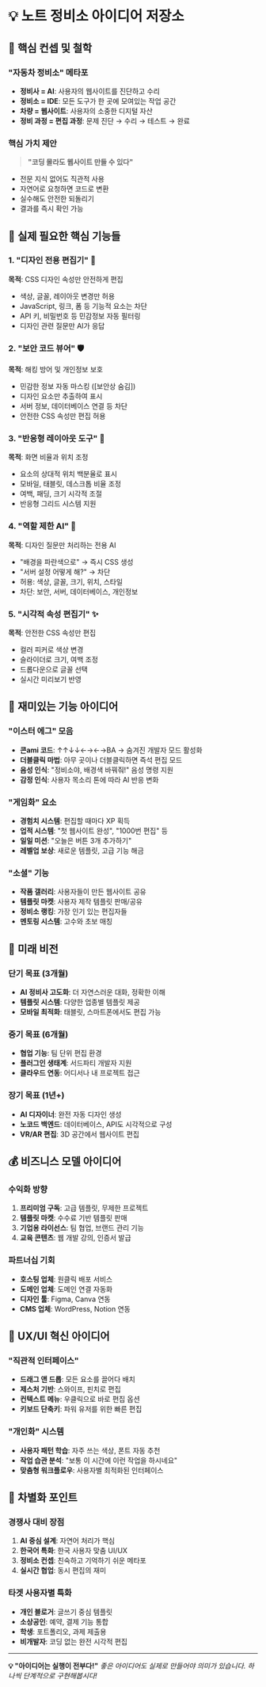 # 💡 노트 정비소 아이디어 저장소

## 🎯 핵심 컨셉 및 철학

### "자동차 정비소" 메타포
- **정비사 = AI**: 사용자의 웹사이트를 진단하고 수리
- **정비소 = IDE**: 모든 도구가 한 곳에 모여있는 작업 공간
- **차량 = 웹사이트**: 사용자의 소중한 디지털 자산
- **정비 과정 = 편집 과정**: 문제 진단 → 수리 → 테스트 → 완료

### 핵심 가치 제안
> **"코딩 몰라도 웹사이트 만들 수 있다"**
- 전문 지식 없어도 직관적 사용
- 자연어로 요청하면 코드로 변환
- 실수해도 안전한 되돌리기
- 결과를 즉시 확인 가능

## 🎯 실제 필요한 핵심 기능들

### 1. **"디자인 전용 편집기"** 🎨
**목적**: CSS 디자인 속성만 안전하게 편집
- 색상, 글꼴, 레이아웃 변경만 허용
- JavaScript, 링크, 폼 등 기능적 요소는 차단
- API 키, 비밀번호 등 민감정보 자동 필터링
- 디자인 관련 질문만 AI가 응답

### 2. **"보안 코드 뷰어"** 🛡️
**목적**: 해킹 방어 및 개인정보 보호
- 민감한 정보 자동 마스킹 ([보안상 숨김])
- 디자인 요소만 추출하여 표시
- 서버 정보, 데이터베이스 연결 등 차단
- 안전한 CSS 속성만 편집 허용

### 3. **"반응형 레이아웃 도구"** 📱
**목적**: 화면 비율과 위치 조정
- 요소의 상대적 위치 백분율로 표시
- 모바일, 태블릿, 데스크톱 비율 조정
- 여백, 패딩, 크기 시각적 조절
- 반응형 그리드 시스템 지원

### 4. **"역할 제한 AI"** 🤖
**목적**: 디자인 질문만 처리하는 전용 AI
- "배경을 파란색으로" → 즉시 CSS 생성
- "서버 설정 어떻게 해?" → 차단
- 허용: 색상, 글꼴, 크기, 위치, 스타일
- 차단: 보안, 서버, 데이터베이스, 개인정보

### 5. **"시각적 속성 편집기"** ✨
**목적**: 안전한 CSS 속성만 편집
- 컬러 피커로 색상 변경
- 슬라이더로 크기, 여백 조정
- 드롭다운으로 글꼴 선택
- 실시간 미리보기 반영

## 🎪 재미있는 기능 아이디어

### "이스터 에그" 모음
- **콘ami 코드**: ↑↑↓↓←→←→BA → 숨겨진 개발자 모드 활성화
- **더블클릭 마법**: 아무 곳이나 더블클릭하면 즉석 편집 모드
- **음성 인식**: "정비소야, 배경색 바꿔줘!" 음성 명령 지원
- **감정 인식**: 사용자 목소리 톤에 따라 AI 반응 변화

### "게임화" 요소
- **경험치 시스템**: 편집할 때마다 XP 획득
- **업적 시스템**: "첫 웹사이트 완성", "1000번 편집" 등
- **일일 미션**: "오늘은 버튼 3개 추가하기"
- **레벨업 보상**: 새로운 템플릿, 고급 기능 해금

### "소셜" 기능  
- **작품 갤러리**: 사용자들이 만든 웹사이트 공유
- **템플릿 마켓**: 사용자 제작 템플릿 판매/공유
- **정비소 랭킹**: 가장 인기 있는 편집자들
- **멘토링 시스템**: 고수와 초보 매칭

## 🔮 미래 비전

### 단기 목표 (3개월)
- **AI 정비사 고도화**: 더 자연스러운 대화, 정확한 이해
- **템플릿 시스템**: 다양한 업종별 템플릿 제공
- **모바일 최적화**: 태블릿, 스마트폰에서도 편집 가능

### 중기 목표 (6개월)
- **협업 기능**: 팀 단위 편집 환경
- **플러그인 생태계**: 서드파티 개발자 지원
- **클라우드 연동**: 어디서나 내 프로젝트 접근

### 장기 목표 (1년+)
- **AI 디자이너**: 완전 자동 디자인 생성
- **노코드 백엔드**: 데이터베이스, API도 시각적으로 구성
- **VR/AR 편집**: 3D 공간에서 웹사이트 편집

## 💰 비즈니스 모델 아이디어

### 수익화 방향
1. **프리미엄 구독**: 고급 템플릿, 무제한 프로젝트
2. **템플릿 마켓**: 수수료 기반 템플릿 판매
3. **기업용 라이선스**: 팀 협업, 브랜드 관리 기능
4. **교육 콘텐츠**: 웹 개발 강의, 인증서 발급

### 파트너십 기회
- **호스팅 업체**: 원클릭 배포 서비스
- **도메인 업체**: 도메인 연결 자동화
- **디자인 툴**: Figma, Canva 연동
- **CMS 업체**: WordPress, Notion 연동

## 🎨 UX/UI 혁신 아이디어

### "직관적 인터페이스"
- **드래그 앤 드롭**: 모든 요소를 끌어다 배치
- **제스처 기반**: 스와이프, 핀치로 편집
- **컨텍스트 메뉴**: 우클릭으로 바로 편집 옵션
- **키보드 단축키**: 파워 유저를 위한 빠른 편집

### "개인화" 시스템
- **사용자 패턴 학습**: 자주 쓰는 색상, 폰트 자동 추천
- **작업 습관 분석**: "보통 이 시간에 이런 작업을 하시네요"
- **맞춤형 워크플로우**: 사용자별 최적화된 인터페이스

## 🌟 차별화 포인트

### 경쟁사 대비 장점
1. **AI 중심 설계**: 자연어 처리가 핵심
2. **한국어 특화**: 한국 사용자 맞춤 UI/UX
3. **정비소 컨셉**: 친숙하고 기억하기 쉬운 메타포
4. **실시간 협업**: 동시 편집의 재미

### 타겟 사용자별 특화
- **개인 블로거**: 글쓰기 중심 템플릿
- **소상공인**: 예약, 결제 기능 통합
- **학생**: 포트폴리오, 과제 제출용
- **비개발자**: 코딩 없는 완전 시각적 편집

---

**💡 "아이디어는 실행이 전부다!"**
*좋은 아이디어도 실제로 만들어야 의미가 있습니다. 하나씩 단계적으로 구현해봅시다!*